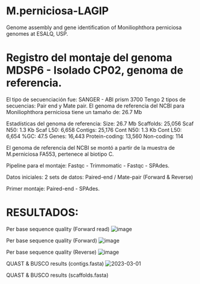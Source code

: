 # M.perniciosa-LAGIP
Genome assembly and gene identification of Moniliophthora perniciosa genomes at ESALQ, USP. 

# Registro del montaje del genoma MDSP6 - Isolado CP02, genoma de referencia. 

El tipo de secuenciación fue: SANGER - ABI prism 3700
Tengo 2 tipos de secuencias: Pair end y Mate pair. 
El genoma de referencia del NCBI para Moniliophthora perniciosa tiene un tamaño de: 26.7 Mb 

Estadísticas del genoma de referencia:
Size: 26.7 Mb 		Scaffolds: 25,056
Scaf N50: 1.3 Kb		Scaf L50: 6,658
Contigs: 25,176		Cont N50: 1.3 Kb
Cont L50: 6,654		%GC: 47.5 
Genes: 16,443			Protein-coding: 13,560		Non-coding: 114

El genoma de referencia del NCBI se montó a partir de la muestra de M.perniciosa FA553, pertenece al biotipo C.

Pipeline para el montaje: 
Fastqc - Trimmomatic - Fastqc - SPAdes.

Datos iniciales: 
2 sets de datos: Paired-end / Mate-pair (Forward & Reverse)

Primer montaje: Paired-end - SPAdes.

# RESULTADOS: 

Per base sequence quality (Forward read)
![image](https://user-images.githubusercontent.com/88630062/222264002-20a41876-ee5a-471a-b634-98c1947baad1.png)

Per base sequence quality (Forward)
![image](https://user-images.githubusercontent.com/88630062/222264002-20a41876-ee5a-471a-b634-98c1947baad1.png)

Per base sequence quality (Reverse)
![image](https://user-images.githubusercontent.com/88630062/222264927-3dd6c09d-f97b-4501-a5f4-1056044c6d6f.png)

QUAST & BUSCO results (contigs.fasta)
![2023-03-01](https://user-images.githubusercontent.com/88630062/222269201-0e3ccebe-58d2-4dce-9fe5-dc7176497bb4.png)

QUAST & BUSCO results (scaffolds.fasta)
